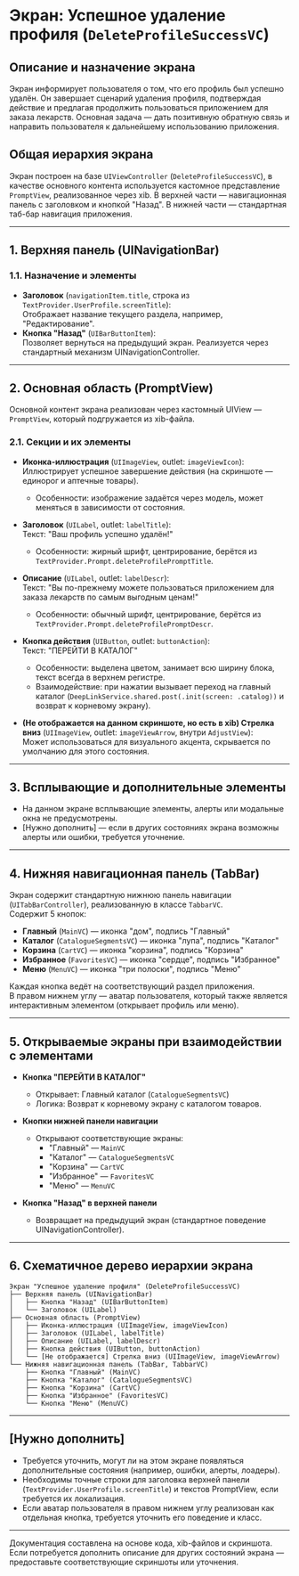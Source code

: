 # Экран: Успешное удаление профиля (`DeleteProfileSuccessVC`)

## Описание и назначение экрана
Экран информирует пользователя о том, что его профиль был успешно удалён. Он завершает сценарий удаления профиля, подтверждая действие и предлагая продолжить пользоваться приложением для заказа лекарств. Основная задача — дать позитивную обратную связь и направить пользователя к дальнейшему использованию приложения.

## Общая иерархия экрана
Экран построен на базе `UIViewController` (`DeleteProfileSuccessVC`), в качестве основного контента используется кастомное представление `PromptView`, реализованное через xib. В верхней части — навигационная панель с заголовком и кнопкой "Назад". В нижней части — стандартная таб-бар навигация приложения.

---

## 1. Верхняя панель (UINavigationBar)
### 1.1. Назначение и элементы
- **Заголовок** (`navigationItem.title`, строка из `TextProvider.UserProfile.screenTitle`):  
  Отображает название текущего раздела, например, "Редактирование".
- **Кнопка "Назад"** (`UIBarButtonItem`):  
  Позволяет вернуться на предыдущий экран. Реализуется через стандартный механизм UINavigationController.

---

## 2. Основная область (PromptView)
Основной контент экрана реализован через кастомный UIView — `PromptView`, который подгружается из xib-файла.

### 2.1. Секции и их элементы

- **Иконка-иллюстрация** (`UIImageView`, outlet: `imageViewIcon`):  
  Иллюстрирует успешное завершение действия (на скриншоте — единорог и аптечные товары).  
  - Особенности: изображение задаётся через модель, может меняться в зависимости от состояния.

- **Заголовок** (`UILabel`, outlet: `labelTitle`):  
  Текст: "Ваш профиль успешно удалён!"  
  - Особенности: жирный шрифт, центрирование, берётся из `TextProvider.Prompt.deleteProfilePromptTitle`.

- **Описание** (`UILabel`, outlet: `labelDescr`):  
  Текст: "Вы по-прежнему можете пользоваться приложением для заказа лекарств по самым выгодным ценам!"  
  - Особенности: обычный шрифт, центрирование, берётся из `TextProvider.Prompt.deleteProfilePromptDescr`.

- **Кнопка действия** (`UIButton`, outlet: `buttonAction`):  
  Текст: "ПЕРЕЙТИ В КАТАЛОГ"  
  - Особенности: выделена цветом, занимает всю ширину блока, текст всегда в верхнем регистре.
  - Взаимодействие: при нажатии вызывает переход на главный каталог (`DeepLinkService.shared.post(.init(screen: .catalog))` и возврат к корневому экрану).

- **(Не отображается на данном скриншоте, но есть в xib) Стрелка вниз** (`UIImageView`, outlet: `imageViewArrow`, внутри `AdjustView`):  
  Может использоваться для визуального акцента, скрывается по умолчанию для этого состояния.

---

## 3. Всплывающие и дополнительные элементы
- На данном экране всплывающие элементы, алерты или модальные окна не предусмотрены.
- [Нужно дополнить] — если в других состояниях экрана возможны алерты или ошибки, требуется уточнение.

---

## 4. Нижняя навигационная панель (TabBar)
Экран содержит стандартную нижнюю панель навигации (`UITabBarController`), реализованную в классе `TabbarVC`.  
Содержит 5 кнопок:
- **Главный** (`MainVC`) — иконка "дом", подпись "Главный"
- **Каталог** (`CatalogueSegmentsVC`) — иконка "лупа", подпись "Каталог"
- **Корзина** (`CartVC`) — иконка "корзина", подпись "Корзина"
- **Избранное** (`FavoritesVC`) — иконка "сердце", подпись "Избранное"
- **Меню** (`MenuVC`) — иконка "три полоски", подпись "Меню"

Каждая кнопка ведёт на соответствующий раздел приложения.  
В правом нижнем углу — аватар пользователя, который также является интерактивным элементом (открывает профиль или меню).

---

## 5. Открываемые экраны при взаимодействии с элементами

- **Кнопка "ПЕРЕЙТИ В КАТАЛОГ"**  
  - Открывает: Главный каталог (`CatalogueSegmentsVC`)
  - Логика: Возврат к корневому экрану с каталогом товаров.

- **Кнопки нижней панели навигации**  
  - Открывают соответствующие экраны:  
    - "Главный" — `MainVC`
    - "Каталог" — `CatalogueSegmentsVC`
    - "Корзина" — `CartVC`
    - "Избранное" — `FavoritesVC`
    - "Меню" — `MenuVC`

- **Кнопка "Назад" в верхней панели**  
  - Возвращает на предыдущий экран (стандартное поведение UINavigationController).

---

## 6. Схематичное дерево иерархии экрана

```
Экран "Успешное удаление профиля" (DeleteProfileSuccessVC)
├── Верхняя панель (UINavigationBar)
│   ├── Кнопка "Назад" (UIBarButtonItem)
│   └── Заголовок (UILabel)
├── Основная область (PromptView)
│   ├── Иконка-иллюстрация (UIImageView, imageViewIcon)
│   ├── Заголовок (UILabel, labelTitle)
│   ├── Описание (UILabel, labelDescr)
│   ├── Кнопка действия (UIButton, buttonAction)
│   └── [Не отображается] Стрелка вниз (UIImageView, imageViewArrow)
└── Нижняя навигационная панель (TabBar, TabbarVC)
    ├── Кнопка "Главный" (MainVC)
    ├── Кнопка "Каталог" (CatalogueSegmentsVC)
    ├── Кнопка "Корзина" (CartVC)
    ├── Кнопка "Избранное" (FavoritesVC)
    └── Кнопка "Меню" (MenuVC)
```

---

## [Нужно дополнить]
- Требуется уточнить, могут ли на этом экране появляться дополнительные состояния (например, ошибки, алерты, лоадеры).
- Необходимы точные строки для заголовка верхней панели (`TextProvider.UserProfile.screenTitle`) и текстов PromptView, если требуется их локализация.
- Если аватар пользователя в правом нижнем углу реализован как отдельная кнопка, требуется уточнить его поведение и класс.

---

Документация составлена на основе кода, xib-файлов и скриншота. Если потребуется дополнить описание для других состояний экрана — предоставьте соответствующие скриншоты или уточнения. 
